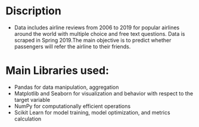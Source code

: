 # Discription
- Data includes airline reviews from 2006 to 2019 for popular airlines around the world with multiple choice and free text questions. Data is scraped in Spring 2019.The main objective is to predict whether passengers will refer the airline to their friends.

# Main Libraries used:

- Pandas for data manipulation, aggregation
- Matplotlib and Seaborn for visualization and behavior with respect to the target variable
- NumPy for computationally efficient operations
- Scikit Learn for model training, model optimization, and metrics calculation

# 
